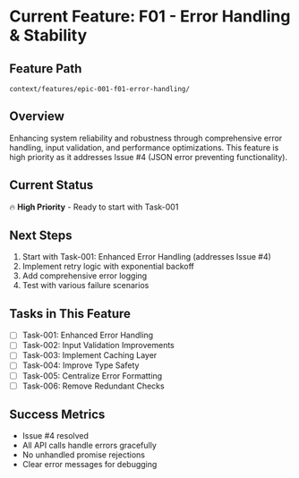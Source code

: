 # Current Feature: F01 - Error Handling & Stability

## Feature Path
`context/features/epic-001-f01-error-handling/`

## Overview
Enhancing system reliability and robustness through comprehensive error handling, input validation, and performance optimizations. This feature is high priority as it addresses Issue #4 (JSON error preventing functionality).

## Current Status
🔥 **High Priority** - Ready to start with Task-001

## Next Steps
1. Start with Task-001: Enhanced Error Handling (addresses Issue #4)
2. Implement retry logic with exponential backoff
3. Add comprehensive error logging
4. Test with various failure scenarios

## Tasks in This Feature
- [ ] Task-001: Enhanced Error Handling
- [ ] Task-002: Input Validation Improvements
- [ ] Task-003: Implement Caching Layer
- [ ] Task-004: Improve Type Safety
- [ ] Task-005: Centralize Error Formatting
- [ ] Task-006: Remove Redundant Checks

## Success Metrics
- Issue #4 resolved
- All API calls handle errors gracefully
- No unhandled promise rejections
- Clear error messages for debugging